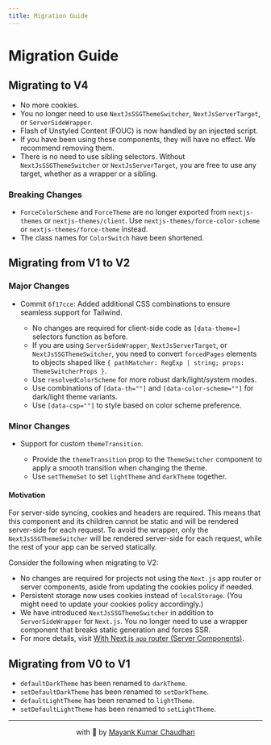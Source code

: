 ```yaml
---
title: Migration Guide
---
```


# Migration Guide

## Migrating to V4

- No more cookies.
- You no longer need to use `NextJsSSGThemeSwitcher`, `NextJsServerTarget`, or `ServerSideWrapper`.
- Flash of Unstyled Content (FOUC) is now handled by an injected script.
- If you have been using these components, they will have no effect. We recommend removing them.
- There is no need to use sibling selectors. Without `NextJsSSGThemeSwitcher` or `NextJsServerTarget`, you are free to use any target, whether as a wrapper or a sibling.

### Breaking Changes

- `ForceColorScheme` and `ForceTheme` are no longer exported from `nextjs-themes` or `nextjs-themes/client`. Use `nextjs-themes/force-color-scheme` or `nextjs-themes/force-theme` instead.
- The class names for `ColorSwitch` have been shortened.

## Migrating from V1 to V2

### Major Changes

- Commit `6f17cce`: Added additional CSS combinations to ensure seamless support for Tailwind.

  - No changes are required for client-side code as `[data-theme=]` selectors function as before.
  - If you are using `ServerSideWrapper`, `NextJsServerTarget`, or `NextJsSSGThemeSwitcher`, you need to convert `forcedPages` elements to objects shaped like `{ pathMatcher: RegExp | string; props: ThemeSwitcherProps }`.
  - Use `resolvedColorScheme` for more robust dark/light/system modes.
  - Use combinations of `[data-th=""]` and `[data-color-scheme=""]` for dark/light theme variants.
  - Use `[data-csp=""]` to style based on color scheme preference.

### Minor Changes

- Support for custom `themeTransition`.

  - Provide the `themeTransition` prop to the `ThemeSwitcher` component to apply a smooth transition when changing the theme.
  - Use `setThemeSet` to set `lightTheme` and `darkTheme` together.

#### Motivation

For server-side syncing, cookies and headers are required. This means that this component and its children cannot be static and will be rendered server-side for each request. To avoid the wrapper, only the `NextJsSSGThemeSwitcher` will be rendered server-side for each request, while the rest of your app can be served statically.

Consider the following when migrating to V2:

- No changes are required for projects not using the `Next.js` app router or server components, aside from updating the cookies policy if needed.
- Persistent storage now uses cookies instead of `localStorage`. (You might need to update your cookies policy accordingly.)
- We have introduced `NextJsSSGThemeSwitcher` in addition to `ServerSideWrapper` for `Next.js`. You no longer need to use a wrapper component that breaks static generation and forces SSR.
- For more details, visit [With Next.js `app` router (Server Components)](#with-nextjs-app-router-server-components).

## Migrating from V0 to V1

- `defaultDarkTheme` has been renamed to `darkTheme`.
- `setDefaultDarkTheme` has been renamed to `setDarkTheme`.
- `defaultLightTheme` has been renamed to `lightTheme`.
- `setDefaultLightTheme` has been renamed to `setLightTheme`.

<hr />

<p align="center" style="text-align:center">with 💖 by <a href="https://mayank-chaudhari.vercel.app" target="_blank">Mayank Kumar Chaudhari</a></p>
